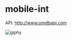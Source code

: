 # mobile-int

API: http://www.omdbapi.com

![giphy](https://user-images.githubusercontent.com/17887420/106510601-3637a380-64e0-11eb-9513-5fc77864864c.gif)
